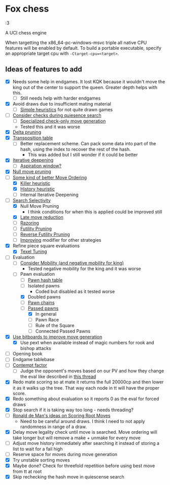 # Fox chess
:3

A UCI chess engine

When targetting the x86_64-pc-windows-msvc triple all native CPU features will be enabled by default.
To build a portable executable, specify an appropriate target cpu with `-Ctarget-cpu=<target>`.

## Ideas of features to add
- [x] Needs some help in endgames. It lost KQK because it wouldn't move the king out of the center to support the queen. Greater depth helps with this.
  - [ ] Still needs help with harder endgames
- [x] Avoid draws due to insufficient mating material
  - [ ] [Simple heuristics](https://www.chessprogramming.org/Draw_Evaluation) for not quite drawn games
- [ ] [Consider checks during quiesence search](https://www.chessprogramming.org/Quiescence_Search#Checks)
  - [ ] [Specialized check-only move generation](https://www.chessprogramming.org/Move_Generation#Special_Generators)
  - Tested this and it was worse
- [x] [Delta pruning](https://www.chessprogramming.org/Delta_Pruning)
- [x] [Transposition table](https://www.chessprogramming.org/Transposition_Table)
  - [ ] Better replacement scheme. Can pack some data into part of the hash, using the index to recover the rest of the hash.
    - This was added but I still wonder if it could be better
- [x] [Iterative deepening](https://www.chessprogramming.org/Iterative_Deepening)
  - [ ] [Aspiration window?](https://www.chessprogramming.org/Aspiration_Windows)
- [x] [Null move pruning](https://www.chessprogramming.org/Null_Move_Pruning)
- [ ] [Some kind of better Move Ordering](https://www.chessprogramming.org/Move_Ordering)
  - [x] [Killer heuristic](https://www.chessprogramming.org/Killer_Heuristic)
  - [x] [History heuristic](https://www.chessprogramming.org/History_Heuristic)
  - [ ] Internal Iterative Deepening
- [ ] [Search Selectivity](https://www.chessprogramming.org/Selectivity)
  - [x] Null Move Pruning
    - I think conditions for when this is applied could be improved still
  - [x] [Late move reduction](https://www.chessprogramming.org/Late_Move_Reductions)
  - [ ] [Razoring](https://www.chessprogramming.org/Razoring)
  - [ ] [Futility Pruning](https://www.chessprogramming.org/Futility_Pruning)
  - [ ] [Reverse Futility Pruning](https://www.chessprogramming.org/Reverse_Futility_Pruning)
  - [ ] [Improving](https://www.chessprogramming.org/Improving) modifier for other strategies
- [x] Refine piece square evaluations
  - [x] [Texel Tuning](https://www.chessprogramming.org/Texel%27s_Tuning_Method)
- [ ] Evaluation
  - [ ] [Consider Mobility (and negative mobility for king)](https://www.chessprogramming.org/Mobility)
    - Tested negative mobility for the king and it was worse
  - [ ] Pawn evaluation
    - [ ] [Pawn hash table](https://www.chessprogramming.org/Pawn_Hash_Table)
    - [ ] Isolated pawns
      - Coded but disabled as it tested worse
    - [x] Doubled pawns
    - [ ] [Pawn chains](https://www.chessprogramming.org/Connected_Pawns)
    - [ ] [Passed pawns](https://www.chessprogramming.org/Passed_Pawn)
      - [x] In general
      - [ ] Pawn Race
      - [ ] Rule of the Square
      - [ ] Connected Passed Pawns
- [x] [Use bitboards to improve move generation](https://www.chessprogramming.org/Bitboards)
  - [x] Use pext when available instead of magic numbers for rook and bishop attacks
- [ ] Opening book
- [ ] Endgame tablebase
- [ ] [Contempt factor](https://www.chessprogramming.org/Contempt_Factor)
  - [ ] Judge the opponent's moves based on our PV and how they change the eval like described in [this thread](https://www.talkchess.com/forum/viewtopic.php?p=531133#p531133)
- [x] Redo mate scoring so at mate it returns the full 20000cp and then lower it as it walks up the tree. That way each node in tt will have the proper score.
- [x] Redo something about evaluation so it reports 0 as the eval for forced draws
- [x] Stop search if it is taking way too long - needs threading?
- [ ] [Ronald de Man's ideas on Scoring Root Moves](https://www.chessprogramming.org/Ronald_de_Man#ScoringRootMoves)
  - Need to be careful around draws. I think I need to not apply randomness in range of a draw.
- [x] Delay move legality check until move is searched. Move ordering will take longer but will remove a make + unmake for every move
- [ ] Adjust move history immediately after searching it instead of storing a list to wait for a fail high
- [ ] Reserve space for moves during move generation
- [x] Try unstable sorting moves
- [x] Maybe done? Check for threefold repetition before using best move from tt at root
- [x] Skip rechecking the hash move in quiescense search
